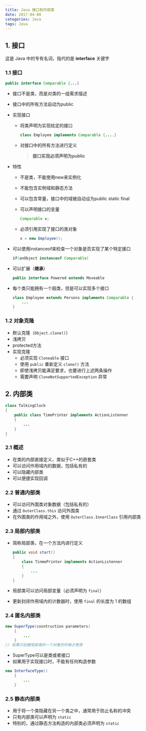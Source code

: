 ```yaml
---
title: Java 接口和内部类
date: 2017-04-08
categories: Java
tags: Java
---
```


## 1. 接口

这是 Java 中的专有名词，指代的是 **interface** 关键字

<!-- more -->### 1.1 接口

```java
public interface Comparable {...}
```

- 接口不是类，而是对类的一组需求描述
- 接口中的所有方法自动为public
- 实现接口
    - 将类声明为实现给定的接口

        ```java
        class Employee implements Comparable {....}
        ```

    - 对接口中的所有方法进行定义

        > **接口实现必须声明为public**

- 特性
    - 不是类，不能使用new来实例化
    - 不能包含实例域和静态方法
    - 可以包含常量，接口中的域被自动设为public static final
    - 可以声明接口的变量

        ```java
        Comparable x;
        ```
    - 必须引用实现了接口的类对象

        ```java
        x = new Employee();
        ```

- 可以使用instanceof来检查一个对象是否实现了某个特定接口

    ```java
    if(anObject instanceof Comparable)
    ```

- 可以扩展（**继承**）

    ```java
    public interface Powered extends Moveable
    ```

- 每个类只能拥有一个超类，但是可以实现多个接口

    ```java
    class Employee extends Persons implements Comparable {
        ...
    }
    ```

### 1.2 对象克隆

- 默认克隆（`Object.clone()`）
- 浅拷贝
- protected方法
- 实现克隆
    - 必须实现 `Cloneable` 接口
    - 使用 `public` 重新定义 `clone()` 方法
    - 即使浅拷贝能满足要求，也要进行上述两条操作
    - 需要声明 `CloneNotSupportedException` 异常

<!-- more -->## 2. 内部类

```java
class TalkingClock
{
	public class TimePrinter implements ActionListenner
	{
		...
	}
}
```

### 2.1 概述

- 在类的内部直接定义，类似于C++的嵌套类
- 可以访问作用域内的数据，包括私有的
- 可以隐藏内部类
- 可以便捷实现回调

### 2.2 普通内部类

- 可以访问外围类对象数据（包括私有的）
- 通过 `OuterClass.this` 访问外围类
- 在外围类的作用域之外，使用 `OuterClass.InnerClass` 引用内部类

<!-- more -->### 2.3 局部内部类

- 简称局部类，在一个方法内进行定义

    ```java
    public void start()
    {
	    class TinmePrinter implements ActionListenner
	    {
		    ...
	    }
    }
    ```
- 局部类可以访问局部变量（必须声明为 `final`）
- 更新封闭作用域内的计数器时，使用 `final` 的长度为 $1$ 的数组

### 2.4 匿名内部类

```java
new SuperType(cosntruction parameters)
	{
		...
	}
// 如果只创建局部类的一个对象的时候才使用
```

- SuperType可以是类或者接口
- 如果用于实现接口时，不能有任何构造参数

```java
new InterfaceType()
	{
		...
	}
```

<!-- more -->### 2.5 静态内部类

- 用于将一个类隐藏在另一个类之中，通常用于防止名称的冲突
- 只有内部类可以声明为 `static`
- 特别的，通过静态方法构造的内部类必须声明为 `static`
